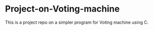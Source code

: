 # Project-on-Voting-machine
This is a project repo on a simpler program for Voting machine using C.
